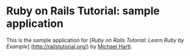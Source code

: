 # Ruby on Rails Tutorial: sample application

This is the sample application for
[*Ruby on Rails Tutorial: Learn Ruby by Example*] (http://railstutorial.org/)
by [Michael Hartl](http://michaelhartl.com/).